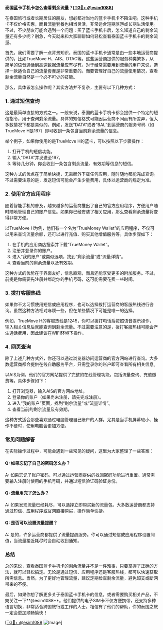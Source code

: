 **泰国蓝卡手机卡怎么查看剩余流量？[[TG💪+ @esim1088](https://t.me/s/esim1088)]**

在泰国旅行或者长期居住的朋友，想必都对当地的蓝卡手机卡不陌生吧。这种手机卡不仅价格实惠，而且流量套餐也相当灵活，非常适合短期旅游或长期生活使用。不过，不少朋友可能会遇到一个问题：买了蓝卡手机卡后，怎么知道自己的剩余流量还有多少呢？别急，今天就来和大家聊聊如何轻松查看泰国蓝卡手机卡的剩余流量。

首先，我们需要了解一点背景知识。泰国的蓝卡手机卡通常是由一些本地运营商提供的，比如TrueMove H、AIS、DTAC等。这些运营商提供的服务种类繁多，从简单的语音通话到高速数据流量应有尽有。对于经常需要用到流量的用户来说，选择一款适合自己的流量套餐是非常重要的。而要管理好自己的流量使用情况，查看剩余流量自然是一个必不可少的技能。

那么，具体该怎么操作呢？其实方法并不复杂，主要有以下几种方式：

### **1. 通过短信查询**
这是最简单直接的方式之一。一般来说，泰国的蓝卡手机卡都会提供一个特定的短信指令，用于查询剩余流量。具体的短信格式可能因运营商不同而有所差异，但大多数情况下都是类似的。例如，发送“DATA”或者“BAL”到运营商的服务号码（如TrueMove H是167）即可收到一条包含当前剩余流量的信息。

举个例子，如果你使用的是TrueMove H的蓝卡，可以按照以下步骤操作：
1. 打开手机的短信功能。
2. 输入“DATA”并发送至167。
3. 等待几分钟，你会收到一条包含剩余流量、有效期等信息的短信。

这种方式的优点在于简单快捷，无需额外下载任何应用，随时随地都能完成查询。不过需要注意的是，发送短信可能会产生少量费用，具体以运营商的规定为准。

### **2. 使用官方应用程序**
随着智能手机的普及，越来越多的运营商推出了自己的官方应用程序，方便用户随时随地管理自己的账户信息。如果你已经安装了相关应用，那么查看剩余流量将变得非常方便。

以TrueMove H为例，他们有一个名为“TrueMoney Wallet”的应用程序，不仅可以用来查询流量余额，还可以进行充值、购买其他增值服务等。具体步骤如下：
1. 在手机的应用商店搜索并下载“TrueMoney Wallet”。
2. 注册并登录你的账户。
3. 进入“我的账户”或类似选项，找到“剩余流量”或“流量详情”。
4. 查看当前的剩余流量以及有效期。

这种方式的优势在于界面友好，信息直观，而且还能享受更多的附加服务。不过，前提是你需要先注册并绑定你的手机号码，这可能需要花费一些时间。

### **3. 拨打客服热线**
如果你不太习惯使用短信或应用程序，也可以选择拨打运营商的客服热线进行咨询。虽然这种方法相对麻烦一些，但在某些情况下可能是唯一的选择。

例如，TrueMove H的客服热线是1245，你可以拨打电话后按照语音提示操作，输入相关信息后就能查询到剩余流量。不过需要注意的是，拨打客服热线可能会产生通话费用，因此建议在WIFI环境下操作。

### **4. 网页查询**
除了上述几种方式外，你还可以通过浏览器访问运营商的官方网站进行查询。大多数运营商都会提供在线自助服务平台，只需登录你的账户即可查看所有相关信息。

以AIS为例，他们的官方网站提供了完整的在线管理功能，包括流量查询、充值缴费等。具体步骤如下：
1. 打开浏览器，输入AIS的官方网站地址。
2. 登录你的账户（如果尚未注册，请先完成注册）。
3. 进入“我的账户”页面，找到“剩余流量”或“流量详情”。
4. 查看当前的剩余流量及有效期。

这种方式适合那些喜欢通过电脑管理自己账户的人群，尤其是当手机屏幕较小、操作不便时，使用电脑会更加方便。

### **常见问题解答**
在实际操作过程中，可能会遇到一些常见的疑问，这里为大家整理了一些答案：

#### **Q: 如果忘记了自己的密码怎么办？**
A: 如果忘记了账户密码，可以通过运营商提供的找回密码功能进行重置。通常需要输入注册时使用的手机号码，并通过短信验证码验证身份。

#### **Q: 流量用完了怎么办？**
A: 如果发现流量已经耗尽，可以选择立即购买新的流量包。大多数运营商都支持通过短信、应用程序或官网直接购买，操作简单快捷。

#### **Q: 是否可以设置流量提醒？**
A: 是的，许多运营商都提供了流量提醒服务。你可以通过短信或应用程序设置阈值，当流量接近耗尽时会自动收到通知。

### **总结**
总的来说，查看泰国蓝卡手机卡的剩余流量并不是一件难事，只要掌握了正确的方法，就可以轻松搞定。无论是通过短信、应用程序还是客服热线，都可以快速获取所需信息。当然，为了更好地管理流量，建议定期检查剩余流量，避免超支或断网带来的不便。

最后，如果你想了解更多关于泰国蓝卡手机卡的信息，或者需要购买相关产品，不妨关注一下**@esim1088**。他们提供的电子SIM卡不仅方便携带，还支持多种语言切换，非常适合跨国旅行或工作的人士。相信有了他们的帮助，你的泰国之旅一定会更加顺畅愉快！

[[TG💪+ @esim1088](https://t.me/s/esim1088) ![Image](https://i.postimg.cc/4NQfJmqS/Snipaste-2025-05-13-00-14-12.png)]